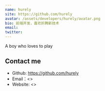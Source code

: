 ```yaml
---
name: hurely
site: https://github.com/hurely
avatar: /assets/developers/hurely/avatar.png
bio: 前端开发，喜欢折腾新技术
email: 
twitter: 
---
```


A boy who loves to play

## Contact me

- Github: <https://github.com/hurely>
- Email：<>
- Website: <>
  
